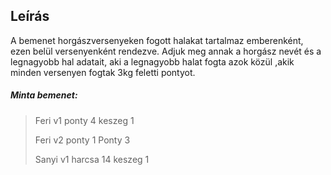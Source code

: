 ## Leírás

A bemenet horgászversenyeken fogott halakat tartalmaz emberenként, ezen belül versenyenként rendezve.
Adjuk meg annak a horgász nevét és a legnagyobb hal adatait, aki a legnagyobb halat fogta azok közül
,akik minden versenyen fogtak 3kg feletti pontyot.


##### Minta bemenet:
>Feri v1 ponty 4 keszeg 1 
>
>Feri v2 ponty 1 Ponty 3 
>
>Sanyi v1 harcsa 14 keszeg 1